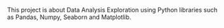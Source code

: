 This project is about Data Analysis Exploration using Python libraries such as Pandas, Numpy, Seaborn and Matplotlib.
